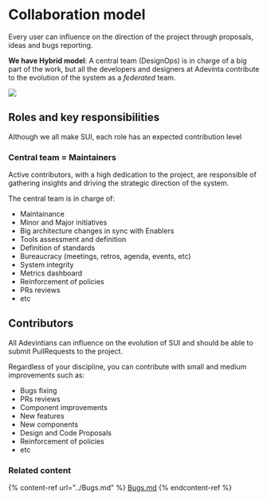 # Collaboration model

Every user can influence on the direction of the project through proposals, ideas and bugs reporting.

**We have Hybrid model**: A central team (DesignOps) is in charge of a big part of the work, but all the developers and designers at Adevinta contribute to the evolution of the system as a _federated_ team.

![](https://raw.githubusercontent.com/turolopezsanabria/design-systems-playbook/master/ASSETS/mixed-contribution.png)

## Roles and key responsibilities

Although we all make SUI, each role has an expected contribution level

### Central team = Maintainers

Active contributors, with a high dedication to the project, are responsible of gathering insights and driving the strategic direction of the system.

The central team is in charge of:

* Maintainance
* Minor and Major initiatives
* Big architecture changes in sync with Enablers
* Tools assessment and definition
* Definition of standards
* Bureaucracy (meetings, retros, agenda, events, etc)
* System integrity
* Metrics dashboard
* Reinforcement of policies
* PRs reviews
* etc

## Contributors

All Adevintians can influence on the evolution of SUI and should be able to submit PullRequests to the project.

Regardless of your discipline, you can contribute with small and medium improvements such as:

* Bugs fixing
* PRs reviews
* Component improvements
* New features
* New components
* Design and Code Proposals
* Reinforcement of policies
* etc

### Related content

{% content-ref url="../Bugs.md" %}
[Bugs.md](../Bugs.md)
{% endcontent-ref %}
